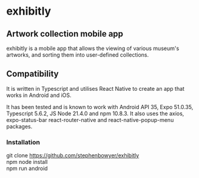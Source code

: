 # exhibitly
## Artwork collection mobile app

exhibitly is a mobile app that allows the viewing of various museum's
artworks, and sorting them into user-defined collections.

## Compatibility

It is written in Typescript and utilises React Native to create an app that
works in Android and iOS.

It has been tested and is known to work with Android API 35, Expo 51.0.35,
Typescript 5.6.2, JS Node 21.4.0 and npm 10.8.3. It also uses the axios,
expo-status-bar react-router-native and react-native-popup-menu packages.

### Installation

 git clone https://github.com/stephenbowyer/exhibitly  
 npm node install  
 npm run android  

